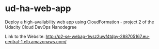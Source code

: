 # ud-ha-web-app
Deploy a high-availability web app using CloudFormation - project 2 of the Udacity Cloud DevOps Nanodegree

Link to the Website: http://p2-se-webap-1wsz2uwf4tdpy-288705167.eu-central-1.elb.amazonaws.com/